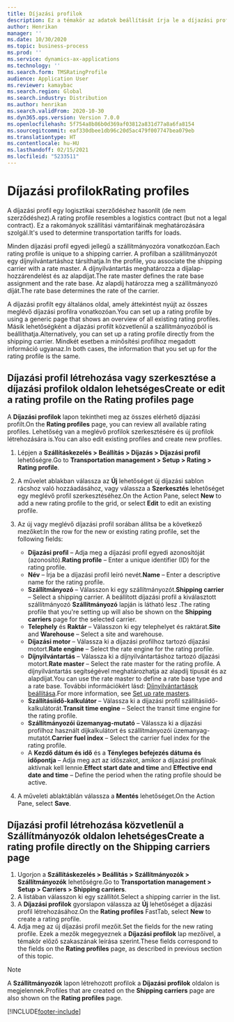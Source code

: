 ```yaml
---
title: Díjazási profilok
description: Ez a témakör az adatok beállítását írja le a díjazási profilokhoz.
author: Henrikan
manager: ''
ms.date: 10/30/2020
ms.topic: business-process
ms.prod: ''
ms.service: dynamics-ax-applications
ms.technology: ''
ms.search.form: TMSRatingProfile
audience: Application User
ms.reviewer: kamaybac
ms.search.region: Global
ms.search.industry: Distribution
ms.author: henrikan
ms.search.validFrom: 2020-10-30
ms.dyn365.ops.version: Version 7.0.0
ms.openlocfilehash: 5f754a8b86b0d369af03812a831d77a8a6fa8154
ms.sourcegitcommit: eaf330dbee1db96c20d5ac479f007747bea079eb
ms.translationtype: HT
ms.contentlocale: hu-HU
ms.lasthandoff: 02/15/2021
ms.locfileid: "5233511"
---
```

# <a name="rating-profiles"></a><span data-ttu-id="409cb-103">Díjazási profilok</span><span class="sxs-lookup"><span data-stu-id="409cb-103">Rating profiles</span></span>

<span data-ttu-id="409cb-104">A díjazási profil egy logisztikai szerződéshez hasonlít (de nem szerződéshez).</span><span class="sxs-lookup"><span data-stu-id="409cb-104">A rating profile resembles a logistics contract (but not a legal contract).</span></span> <span data-ttu-id="409cb-105">Ez a rakományok szállítási vámtarifáinak meghatározására szolgál.</span><span class="sxs-lookup"><span data-stu-id="409cb-105">It's used to determine transportation tariffs for loads.</span></span> 

<span data-ttu-id="409cb-106">Minden díjazási profil egyedi jellegű a szállítmányozóra vonatkozóan.</span><span class="sxs-lookup"><span data-stu-id="409cb-106">Each rating profile is unique to a shipping carrier.</span></span> <span data-ttu-id="409cb-107">A profilban a szállítmányozót egy díjnyilvántartáshoz társíthatja.</span><span class="sxs-lookup"><span data-stu-id="409cb-107">In the profile, you associate the shipping carrier with a rate master.</span></span> <span data-ttu-id="409cb-108">A díjnyilvántartás meghatározza a díjalap-hozzárendelést és az alapdíjat.</span><span class="sxs-lookup"><span data-stu-id="409cb-108">The rate master defines the rate base assignment and the rate base.</span></span> <span data-ttu-id="409cb-109">Az alapdíj határozza meg a szállítmányozó díját.</span><span class="sxs-lookup"><span data-stu-id="409cb-109">The rate base determines the rate of the carrier.</span></span>

<span data-ttu-id="409cb-110">A díjazási profilt egy általános oldal, amely áttekintést nyújt az összes meglévő díjazási profilra vonatkozóan.</span><span class="sxs-lookup"><span data-stu-id="409cb-110">You can set up a rating profile by using a generic page that shows an overview of all existing rating profiles.</span></span> <span data-ttu-id="409cb-111">Másik lehetőségként a díjazási profilt közvetlenül a szállítmányozóból is beállíthatja.</span><span class="sxs-lookup"><span data-stu-id="409cb-111">Alternatively, you can set up a rating profile directly from the shipping carrier.</span></span> <span data-ttu-id="409cb-112">Mindkét esetben a minősítési profilhoz megadott információ ugyanaz.</span><span class="sxs-lookup"><span data-stu-id="409cb-112">In both cases, the information that you set up for the rating profile is the same.</span></span>

## <a name="create-or-edit-a-rating-profile-on-the-rating-profiles-page"></a><span data-ttu-id="409cb-113">Díjazási profil létrehozása vagy szerkesztése a díjazási profilok oldalon lehetséges</span><span class="sxs-lookup"><span data-stu-id="409cb-113">Create or edit a rating profile on the Rating profiles page</span></span>

<span data-ttu-id="409cb-114">A **Díjazási profilok** lapon tekintheti meg az összes elérhető díjazási profilt.</span><span class="sxs-lookup"><span data-stu-id="409cb-114">On the **Rating profiles** page, you can review all available rating profiles.</span></span> <span data-ttu-id="409cb-115">Lehetőség van a meglévő profilok szerkesztésére és új profilok létrehozására is.</span><span class="sxs-lookup"><span data-stu-id="409cb-115">You can also edit existing profiles and create new profiles.</span></span>

1. <span data-ttu-id="409cb-116">Lépjen a **Szállításkezelés \> Beállítás \> Díjazás \> Díjazási profil** lehetőségre.</span><span class="sxs-lookup"><span data-stu-id="409cb-116">Go to **Transportation management \> Setup \> Rating \> Rating profile**.</span></span>
1. <span data-ttu-id="409cb-117">A művelet ablakban válassza az **Új** lehetőséget új díjazási sablon rácshoz való hozzáadásához, vagy válassza a **Szerkesztés** lehetőséget egy meglévő profil szerkesztéséhez.</span><span class="sxs-lookup"><span data-stu-id="409cb-117">On the Action Pane, select **New** to add a new rating profile to the grid, or select **Edit** to edit an existing profile.</span></span>
1. <span data-ttu-id="409cb-118">Az új vagy meglévő díjazási profil sorában állítsa be a következő mezőket:</span><span class="sxs-lookup"><span data-stu-id="409cb-118">In the row for the new or existing rating profile, set the following fields:</span></span>

    - <span data-ttu-id="409cb-119">**Díjazási profil** – Adja meg a díjazási profil egyedi azonosítóját (azonosító).</span><span class="sxs-lookup"><span data-stu-id="409cb-119">**Rating profile** – Enter a unique identifier (ID) for the rating profile.</span></span>
    - <span data-ttu-id="409cb-120">**Név** – Írja be a díjazási profil leíró nevét.</span><span class="sxs-lookup"><span data-stu-id="409cb-120">**Name** – Enter a descriptive name for the rating profile.</span></span>
    - <span data-ttu-id="409cb-121">**Szállítmányozó** – Válasszon ki egy szállítmányozót.</span><span class="sxs-lookup"><span data-stu-id="409cb-121">**Shipping carrier** – Select a shipping carrier.</span></span> <span data-ttu-id="409cb-122">A beállított díjazási profil a kiválasztott szállítmányozó **Szállítmányozó** lapján is látható lesz .</span><span class="sxs-lookup"><span data-stu-id="409cb-122">The rating profile that you're setting up will also be shown on the **Shipping carriers** page for the selected carrier.</span></span>
    - <span data-ttu-id="409cb-123">**Telephely** és **Raktár** – Válasszon ki egy telephelyet és raktárat.</span><span class="sxs-lookup"><span data-stu-id="409cb-123">**Site** and **Warehouse** – Select a site and warehouse.</span></span>
    - <span data-ttu-id="409cb-124">**Díjazási motor** – Válassza ki a díjazási profilhoz tartozó díjazási motort.</span><span class="sxs-lookup"><span data-stu-id="409cb-124">**Rate engine** – Select the rate engine for the rating profile.</span></span>
    - <span data-ttu-id="409cb-125">**Díjnyilvántartás** – Válassza ki a díjnyilvántartáshoz tartozó díjazási motort.</span><span class="sxs-lookup"><span data-stu-id="409cb-125">**Rate master** – Select the rate master for the rating profile.</span></span> <span data-ttu-id="409cb-126">A díjnyilvántartás segítségével meghatározhatja az alapdíj típusát és az alapdíjat.</span><span class="sxs-lookup"><span data-stu-id="409cb-126">You can use the rate master to define a rate base type and a rate base.</span></span> <span data-ttu-id="409cb-127">További információkért lásd: [Díjnyilvántartások beállítása](set-up-rate-masters.md).</span><span class="sxs-lookup"><span data-stu-id="409cb-127">For more information, see [Set up rate masters](set-up-rate-masters.md).</span></span>
    - <span data-ttu-id="409cb-128">**Szállításiidő-kalkulátor** – Válassza ki a díjazási profil szállításiidő-kalkulátorát.</span><span class="sxs-lookup"><span data-stu-id="409cb-128">**Transit time engine** – Select the transit time engine for the rating profile.</span></span>
    - <span data-ttu-id="409cb-129">**Szállítmányozói üzemanyag-mutató** – Válassza ki a díjazási profilhoz használt díjkalkulátort és szállítmányozói üzemanyag-mutatót.</span><span class="sxs-lookup"><span data-stu-id="409cb-129">**Carrier fuel index** – Select the carrier fuel index for the rating profile.</span></span>
    - <span data-ttu-id="409cb-130">A **Kezdő dátum és idő** és a **Tényleges befejezés dátuma és időpontja** – Adja meg azt az időszakot, amikor a díjazási profilnak aktívnak kell lennie.</span><span class="sxs-lookup"><span data-stu-id="409cb-130">**Effect start date and time** and **Effective end date and time** – Define the period when the rating profile should be active.</span></span>

1. <span data-ttu-id="409cb-131">A műveleti ablaktáblán válassza a **Mentés** lehetőséget.</span><span class="sxs-lookup"><span data-stu-id="409cb-131">On the Action Pane, select **Save**.</span></span>

## <a name="create-a-rating-profile-directly-on-the-shipping-carriers-page"></a><span data-ttu-id="409cb-132">Díjazási profil létrehozása közvetlenül a Szállítmányozók oldalon lehetséges</span><span class="sxs-lookup"><span data-stu-id="409cb-132">Create a rating profile directly on the Shipping carriers page</span></span>

1. <span data-ttu-id="409cb-133">Ugorjon a **Szállításkezelés \> Beállítás \> Szállítmányozók \> Szállítmányozók** lehetőségre.</span><span class="sxs-lookup"><span data-stu-id="409cb-133">Go to **Transportation management \> Setup \> Carriers \> Shipping carriers**.</span></span>
1. <span data-ttu-id="409cb-134">A listában válasszon ki egy szállítót.</span><span class="sxs-lookup"><span data-stu-id="409cb-134">Select a shipping carrier in the list.</span></span>
1. <span data-ttu-id="409cb-135">A **Díjazási profilok** gyorslapon válassza az **Új** lehetőséget a díjazási profil létrehozásához.</span><span class="sxs-lookup"><span data-stu-id="409cb-135">On the **Rating profiles** FastTab, select **New** to create a rating profile.</span></span>
1. <span data-ttu-id="409cb-136">Adja meg az új díjazási profil mezőit.</span><span class="sxs-lookup"><span data-stu-id="409cb-136">Set the fields for the new rating profile.</span></span> <span data-ttu-id="409cb-137">Ezek a mezők megegyeznek a **Díjazási profilok** lap mezőivel, a témakör előző szakaszának leírása szerint.</span><span class="sxs-lookup"><span data-stu-id="409cb-137">These fields correspond to the fields on the **Rating profiles** page, as described in previous section of this topic.</span></span>

> [!NOTE]
> <span data-ttu-id="409cb-138">A **Szállítmányozók** lapon létrehozott profilok a **Díjazási profilok** oldalon is megjelennek.</span><span class="sxs-lookup"><span data-stu-id="409cb-138">Profiles that are created on the **Shipping carriers** page are also shown on the **Rating profiles** page.</span></span>


[!INCLUDE[footer-include](../../../includes/footer-banner.md)]